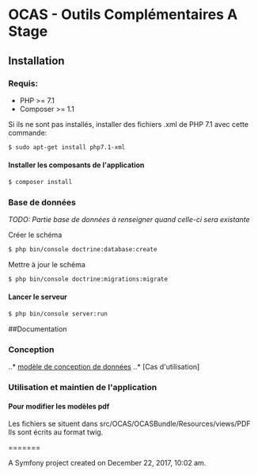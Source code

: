 # OCAS - Outils Complémentaires A Stage


## Installation

### Requis:

- PHP >= 7.1
- Composer >= 1.1

Si ils ne sont pas installés, installer des fichiers .xml de PHP 7.1 avec cette commande:
```bash
$ sudo apt-get install php7.1-xml
```

#### Installer les composants de l'application
```bash
$ composer install
```

### Base de données

_TODO: Partie base de données à renseigner quand celle-ci sera existante_

Créer le schéma
```bash
$ php bin/console doctrine:database:create
```

Mettre à jour le schéma
```bash
$ php bin/console doctrine:migrations:migrate
```

#### Lancer le serveur
```bash
$ php bin/console server:run
```
##Documentation

### Conception
..* [modèle de conception de données](doc/adress)
..* [Cas d'utilisation]
### Utilisation et maintien de l'application

#### Pour modifier les modèles pdf
Les fichiers se situent dans src/OCAS/OCASBundle/Resources/views/PDF
Ils sont écrits au format twig.


=======

A Symfony project created on December 22, 2017, 10:02 am.
